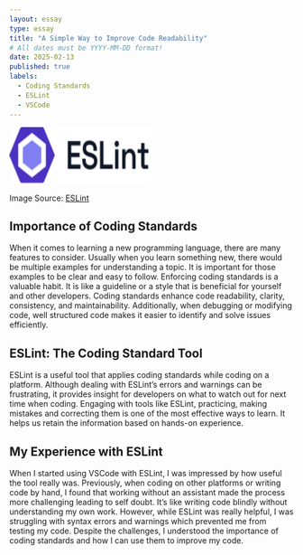```yaml
---
layout: essay
type: essay
title: "A Simple Way to Improve Code Readability"
# All dates must be YYYY-MM-DD format!
date: 2025-02-13
published: true
labels:
  - Coding Standards
  - ESLint
  - VSCode
---
```


<img width="250px" height="100px" src="../img/eslint-logo-color.png">

Image Source: [ESLint](https://eslint.org/)

## Importance of Coding Standards
When it comes to learning a new programming language, there are many features to consider. Usually when you learn something new, there would be multiple examples for understanding a topic. It is important for those examples to be clear and easy to follow. Enforcing coding standards is a valuable habit. It is like a guideline or a style that is beneficial for yourself and other developers. Coding standards enhance code readability, clarity, consistency, and maintainability. Additionally, when debugging or modifying code, well structured code makes it easier to identify and solve issues efficiently.

## ESLint: The Coding Standard Tool
ESLint is a useful tool that applies coding standards while coding on a platform. Although dealing with ESLint’s errors and warnings can be frustrating, it provides insight for developers on what to watch out for next time when coding. Engaging with tools like ESLint, practicing, making mistakes and correcting them is one of the most effective ways to learn. It helps us retain the information based on hands-on experience. 

## My Experience with ESLint
When I started using VSCode with ESLint, I was impressed by how useful the tool really was. Previously, when coding on other platforms or writing code by hand, I found that working without an assistant made the process more challenging leading to self doubt. It’s like writing code blindly without understanding my own work. However, while ESLint was really helpful, I was struggling with syntax errors and warnings which prevented me from testing my code. Despite the challenges, I understood the importance of coding standards and how I can use them to improve my code.
